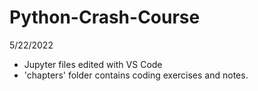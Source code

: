 # Python-Crash-Course

5/22/2022
- Jupyter files edited with VS Code 
- 'chapters' folder contains coding exercises and notes.
